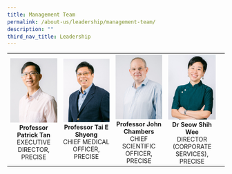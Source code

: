 ```yaml
---
title: Management Team
permalink: /about-us/leadership/management-team/
description: ""
third_nav_title: Leadership
---
```

<table>
	<tbody>
		<tr>
			<td width="25%">
				<a href="/leaders/prof-chng-wee-joo/" target="_blank">
					<img src="/images/Bio/Management%20Team/professor%20patrick%20tan.jpg">
				</a>
				<div align="center"><b>Professor
Patrick Tan</b></div>
				<div align="center">EXECUTIVE DIRECTOR, PRECISE</div>
			</td>
			<td width="25%">
				<a href="/leaders/prof-chng-wee-joo/" target="_blank">
					<img src="/images/Bio/Management%20Team/professor%20tai%20e%20shyong.jpg">
				</a>
				<div align="center"><b>Professor
Tai E Shyong</b></div>
				<div align="center">CHIEF MEDICAL OFFICER, PRECISE</div>
			</td>
			<td width="25%">
				<a href="/leaders/prof-lim-soon-thye/" target="_blank">
					<img src="/images/Bio/Management%20Team/professor%20john%20chambers.jpg">
				</a>
				<div align="center"><b>Professor
John Chambers</b></div>
				<div align="center">CHIEF SCIENTIFIC OFFICER, PRECISE</div>
			</td>
			<td width="25%">
				<a href="/leaders/mr-clarence-khoo/" target="_blank">
					<img src="/images/Bio/Management%20Team/dr%20seow%20shih%20wee.jpg">
				</a>
				<div align="center"><b>Dr Seow Shih Wee</b></div>
				<div align="center">DIRECTOR (CORPORATE SERVICES), PRECISE</div>
			</td>
			<td>
			</td>
		</tr>
	</tbody>
</table>